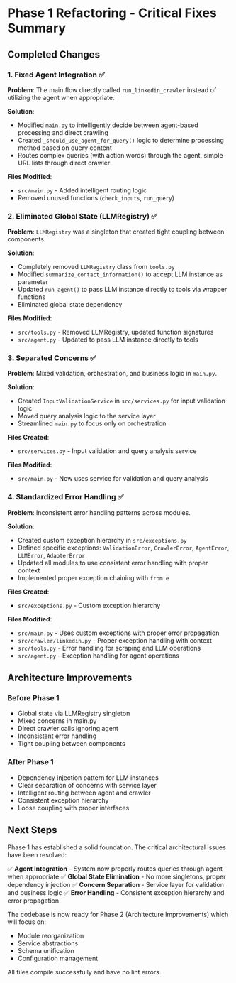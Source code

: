 # Phase 1 Refactoring - Critical Fixes Summary

## Completed Changes

### 1. Fixed Agent Integration ✅

**Problem**: The main flow directly called `run_linkedin_crawler` instead of utilizing the agent when appropriate.

**Solution**: 
- Modified `main.py` to intelligently decide between agent-based processing and direct crawling
- Created `_should_use_agent_for_query()` logic to determine processing method based on query content
- Routes complex queries (with action words) through the agent, simple URL lists through direct crawler

**Files Modified**:
- `src/main.py` - Added intelligent routing logic
- Removed unused functions (`check_inputs`, `run_query`)

### 2. Eliminated Global State (LLMRegistry) ✅

**Problem**: `LLMRegistry` was a singleton that created tight coupling between components.

**Solution**:
- Completely removed `LLMRegistry` class from `tools.py`
- Modified `summarize_contact_information()` to accept LLM instance as parameter
- Updated `run_agent()` to pass LLM instance directly to tools via wrapper functions
- Eliminated global state dependency

**Files Modified**:
- `src/tools.py` - Removed LLMRegistry, updated function signatures
- `src/agent.py` - Updated to pass LLM instance directly to tools

### 3. Separated Concerns ✅

**Problem**: Mixed validation, orchestration, and business logic in `main.py`.

**Solution**:
- Created `InputValidationService` in `src/services.py` for input validation logic
- Moved query analysis logic to the service layer
- Streamlined `main.py` to focus only on orchestration

**Files Created**:
- `src/services.py` - Input validation and query analysis service

**Files Modified**:
- `src/main.py` - Now uses service for validation and query analysis

### 4. Standardized Error Handling ✅

**Problem**: Inconsistent error handling patterns across modules.

**Solution**:
- Created custom exception hierarchy in `src/exceptions.py`
- Defined specific exceptions: `ValidationError`, `CrawlerError`, `AgentError`, `LLMError`, `AdapterError`
- Updated all modules to use consistent error handling with proper context
- Implemented proper exception chaining with `from e`

**Files Created**:
- `src/exceptions.py` - Custom exception hierarchy

**Files Modified**:
- `src/main.py` - Uses custom exceptions with proper error propagation
- `src/crawler/linkedin.py` - Proper exception handling with context
- `src/tools.py` - Error handling for scraping and LLM operations
- `src/agent.py` - Exception handling for agent operations

## Architecture Improvements

### Before Phase 1

- Global state via LLMRegistry singleton
- Mixed concerns in main.py
- Direct crawler calls ignoring agent
- Inconsistent error handling
- Tight coupling between components

### After Phase 1

- Dependency injection pattern for LLM instances
- Clear separation of concerns with service layer
- Intelligent routing between agent and crawler
- Consistent exception hierarchy
- Loose coupling with proper interfaces

## Next Steps

Phase 1 has established a solid foundation. The critical architectural issues have been resolved:

✅ **Agent Integration** - System now properly routes queries through agent when appropriate
✅ **Global State Elimination** - No more singletons, proper dependency injection
✅ **Concern Separation** - Service layer for validation and business logic
✅ **Error Handling** - Consistent exception hierarchy and error propagation

The codebase is now ready for Phase 2 (Architecture Improvements) which will focus on:
- Module reorganization
- Service abstractions
- Schema unification
- Configuration management

All files compile successfully and have no lint errors.
